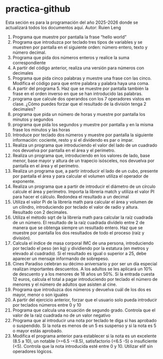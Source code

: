 # practica-github
Esta seción es para la programación del año 2025-2026 donde se actualizará todos los documentos aquí.
Autor: Ruien Leng
1. Programa que muestre por pantalla la frase “hello world”
2. Programa que introduzca por teclado tres tipos de variables y se muestren por pantalla
en el siguiente orden: número entero, texto y número decimal.
3. Programa que pida dos números enteros y realice la suma correspondiente
4. A partir del código anterior, realiza una versión para números con decimales
5. Programa que pida cinco palabras y muestre una frase con las cinco. Modifica el código 
para que entre palabra y palabra haya una coma.
6.  A partir del programa 5. Haz que se muestre por pantalla también la frase en el orden 
inverso en que se han introducido las palabras.
7. programa que calcule dos operandos con los 7 operadores vistos en clase. ¿Cómo puedes 
forzar que el resultado de la división tenga 2 decimales?
8. programa que pida un número de horas y muestre por pantalla los minutos y segundos
9. programa que pida los segundos y muestre por pantalla y en la misma frase los minutos 
y las horas
10. Introduce por teclado dos números y muestre por pantalla la siguiente información: 
cociente, resto y si el dividendo es par o impar.
11. Realiza un programa que introduciendo el valor del lado de un cuadrado nos devuelva 
por pantalla en el área y el perímetro.
12. Realiza un programa que, introduciendo en los valores de lado, base menor, base mayor 
y altura de un trapecio isósceles, nos devuelva por pantalla en el área y el perímetro.
13. Realiza un programa que, a partir introducir el lado de un cubo, presente por pantalla el área y para calcular el volumen utiliza el operador de exponente.
14. Realiza un programa que a partir de introducir el diámetro de un círculo calcule el área y perímetro. Importa la librería match y utiliza el valor PI para hacer el cálculo. Redondea el resultado a un decimal
15.  Utiliza el valor Pi de la librería math para calcular el área y volumen de un cilindro, introduciendo por teclado el valor de radio y altura. Resultado con 2 decimales.
16.  Utiliza el método sqrt de la librería math para calcular la raíz cuadrada de un número. El resultado de la raíz cuadrada divídelo entre 2 de manera que se obtenga siempre un resultado entero. Haz que se muestre por pantalla los dos resultados de todo el proceso (raíz y división).
17. Calcula el índice de masa corporal IMC de una persona, introduciendo por teclado el 
peso (en kg) y dividiendo por la estatura (en metros y elevado al cuadrado). Si el resultado es igual o superior a 25, debe aparecer un mensaje informando de sobrepeso.
18. Cines Paradiso celebran su décimo aniversario y por ser un día especial realizan 
importantes descuentos. A los adultos se les aplicará un 10% de descuento y a los menores de 18 años un 50%. Si la entrada cuesta 12 euros, calcula el total a pagar introduciendo por teclado el número de menores y el número de adultos que asisten al cine.
19.  Programa que introduzca dos números y devuelva cuál de los dos es mayor, menor o son iguales
20.  A partir del ejercicio anterior, forzar que el usuario solo pueda introducir por teclados 
números entre 0 y 10
21.  Programa que calcula una ecuación de segundo grado. Controla que el valor de la raíz cuadrada no de un valor negativo
22.  Programa que al introducir una nota por teclado te diga si has aprobado o suspendido. Si la nota es menos de un 5 es suspenso y si la nota es 5 o mayor estás aprobado.
23.  Modifica el programa anterior para establecer si la nota es un excelente (8.5 a 10), un notable (>=6.5 -<8.5), satisfactorio (<6.5 -5) o insuficiente (<5). Controla que la nota introducida esté entre 0 y 10. Utilizar elif sin operadores lógicos.
